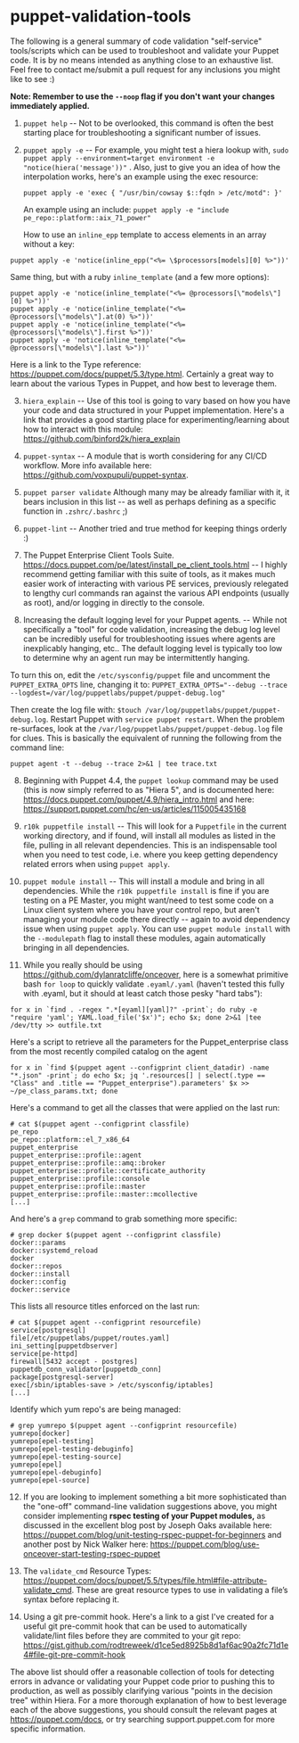 # puppet-validation-tools

The following is a general summary of code validation "self-service" tools/scripts which can be used to troubleshoot and validate your Puppet code. It is by no means intended as anything close to an exhaustive list.  Feel free to contact me/submit a pull request for any inclusions you might like to see :)

**Note: Remember to use the `--noop` flag if you don't want your changes immediately applied.**
  
1. `puppet help` -- Not to be overlooked, this command is often the best starting place for troubleshooting a significant number of issues.
    
2. `puppet apply -e` -- For example, you might test a hiera lookup with, `sudo puppet apply --environment=target environment -e "notice(hiera('message'))"` . 
Also, just to give you an idea of how the interpolation works, here's an example using the exec resource:
      
     `puppet apply -e 'exec { "/usr/bin/cowsay $::fqdn > /etc/motd": }'`
      
      An example using an include:
      `puppet apply -e "include pe_repo::platform::aix_71_power"`
      
      How to use an `inline_epp` template to access elements in an array without a key:
     
```
puppet apply -e 'notice(inline_epp("<%= \$processors[models][0] %>"))'
```
Same thing, but with a ruby `inline_template` (and a few more options):
```
puppet apply -e 'notice(inline_template("<%= @processors[\"models\"][0] %>"))'
puppet apply -e 'notice(inline_template("<%= @processors[\"models\"].at(0) %>"))'
puppet apply -e 'notice(inline_template("<%= @processors[\"models\"].first %>"))'
puppet apply -e 'notice(inline_template("<%= @processors[\"models\"].last %>"))'
```
Here is a link to the Type reference: https://puppet.com/docs/puppet/5.3/type.html. Certainly a great way to learn about the various Types in Puppet, and how best to leverage them.
    
3. `hiera_explain` -- Use of this tool is going to vary based on how you have your code and data structured in your Puppet implementation. Here's a link that provides a good starting place for experimenting/learning about how to interact with this module: <a href="https://github.com/binford2k/hiera_explain">https://github.com/binford2k/hiera_explain</a>
      
4. `puppet-syntax` -- A module that is worth considering for any CI/CD workflow. More info available here: <a href="https://github.com/voxpupuli/puppet-syntax">https://github.com/voxpupuli/puppet-syntax</a>. 

5. `puppet parser validate` Although many may be already familiar with it, it bears inclusion in this list -- as well as perhaps defining as a specific function in `.zshrc/.bashrc` ;)

6. `puppet-lint` -- Another tried and true method for keeping things orderly :)

7. The Puppet Enterprise Client Tools Suite. <a href="https://docs.puppet.com/pe/latest/install_pe_client_tools.html">https://docs.puppet.com/pe/latest/install_pe_client_tools.html</a> -- I highly recommend getting familiar with this suite of tools, as it makes much easier work of interacting with various PE services, previously relegated to lengthy curl commands ran against the various API endpoints (usually as root), and/or logging in directly to the console.

8. Increasing the default logging level for your Puppet agents. -- While not specifically a "tool" for code validation, increasing the debug log level can be incredibly useful for troubleshooting issues where agents are inexplicably hanging, etc.. The default logging level is typically too low to determine why an agent run may be intermittently hanging. 

To turn this on, edit the `/etc/sysconfig/puppet` file and uncomment the `PUPPET_EXTRA_OPTS` line, changing it to: `PUPPET_EXTRA_OPTS="--debug --trace --logdest=/var/log/puppetlabs/puppet/puppet-debug.log"`

Then create the log file with: `$touch /var/log/puppetlabs/puppet/puppet-debug.log`. Restart Puppet with `service puppet restart`. When the problem re-surfaces, look at the `/var/log/puppetlabs/puppet/puppet-debug.log` file for clues. This is basically the equivalent of running the following from the command line:
```
puppet agent -t --debug --trace 2>&1 | tee trace.txt
```

8. Beginning with Puppet 4.4, the `puppet lookup` command may be used (this is now simply referred to as "Hiera 5", and is documented here: <a href="https://docs.puppet.com/puppet/4.9/hiera_intro.html">https://docs.puppet.com/puppet/4.9/hiera_intro.html</a> and here: <a href="https://support.puppet.com/hc/en-us/articles/115005435168">https://support.puppet.com/hc/en-us/articles/115005435168</a>

9. `r10k puppetfile install` -- This will look for a `Puppetfile` in the current working directory, and if found, will install all modules as listed in the file, pulling in all relevant dependencies. This is an indispensable tool when you need to test code, i.e. where you keep getting dependency related errors when using `puppet apply`.

10. `puppet module install` -- This will install a module and bring in all dependencies. While the `r10k puppetfile install` is fine if you are testing on a PE Master, you might want/need to test some code on a Linux client system where you have your control repo, but aren't managing your module code there directly -- again to avoid dependency issue when using `puppet apply`. You can use `puppet module install` with the `--modulepath` flag to install these modules, again automatically bringing in all dependencies.

11. While you really should be using <a href="https://github.com/dylanratcliffe/onceover">https://github.com/dylanratcliffe/onceover</a>, here is a somewhat primitive bash `for loop` to quickly validate `.eyaml/.yaml` (haven't tested this fully with .eyaml, but it should at least catch those pesky "hard tabs"):
```
for x in `find . -regex ".*[eyaml][yaml]?" -print`; do ruby -e "require 'yaml'; YAML.load_file('$x')"; echo $x; done 2>&1 |tee /dev/tty >> outfile.txt
```
Here's a script to retrieve all the parameters for the Puppet_enterprise class from the most recently compiled catalog on the agent
```
for x in `find $(puppet agent --configprint client_datadir) -name "*.json" -print`; do echo $x; jq '.resources[] | select(.type == "Class" and .title == "Puppet_enterprise").parameters' $x >> ~/pe_class_params.txt; done
```
Here's a command to get all the classes that were applied on the last run:
```
# cat $(puppet agent --configprint classfile)
pe_repo
pe_repo::platform::el_7_x86_64
puppet_enterprise
puppet_enterprise::profile::agent
puppet_enterprise::profile::amq::broker
puppet_enterprise::profile::certificate_authority
puppet_enterprise::profile::console
puppet_enterprise::profile::master
puppet_enterprise::profile::master::mcollective
[...]
```
And here's a `grep` command to grab something more specific:
```
# grep docker $(puppet agent --configprint classfile)
docker::params
docker::systemd_reload
docker
docker::repos
docker::install
docker::config
docker::service
```
This lists all resource titles enforced on the last run:
```
# cat $(puppet agent --configprint resourcefile)
service[postgresql]
file[/etc/puppetlabs/puppet/routes.yaml]
ini_setting[puppetdbserver]
service[pe-httpd]
firewall[5432 accept - postgres]
puppetdb_conn_validator[puppetdb_conn]
package[postgresql-server]
exec[/sbin/iptables-save > /etc/sysconfig/iptables]
[...]
```
Identify which yum repo's are being managed:
```
# grep yumrepo $(puppet agent --configprint resourcefile)
yumrepo[docker]
yumrepo[epel-testing]
yumrepo[epel-testing-debuginfo]
yumrepo[epel-testing-source]
yumrepo[epel]
yumrepo[epel-debuginfo]
yumrepo[epel-source]
```
12. If you are looking to implement something a bit more sophisticated than the "one-off" command-line validation suggestions above, you might consider implementing **rspec testing of your Puppet modules,** as discussed in the excellent blog post by Joseph Oaks available here:<span style="color: rgb(34,34,34);"> </span> <a href="https://puppet.com/blog/unit-testing-rspec-puppet-for-beginners">https://puppet.com/blog/unit-testing-rspec-puppet-for-beginners</a> and another post by Nick Walker here: <a href="https://puppet.com/blog/use-onceover-start-testing-rspec-puppet">https://puppet.com/blog/use-onceover-start-testing-rspec-puppet</a>

13. The `validate_cmd` Resource Types: https://puppet.com/docs/puppet/5.5/types/file.html#file-attribute-validate_cmd. These are great resource types to use in validating a file’s syntax before replacing it.

14. Using a git pre-commit hook.  Here's a link to a gist I've created for a useful git pre-commit hook that can be used to automatically validate/lint files before they are commited to your git repo: https://gist.github.com/rodtreweek/d1ce5ed8925b8d1af6ac90a2fc71d1e4#file-git-pre-commit-hook

The above list should offer a reasonable collection of tools for detecting errors in advance or validating your Puppet code prior to pushing this to production, as well as possibly clarifying various "points in the decision tree" within Hiera.  For a more thorough explanation of how to best leverage each of the above suggestions, you should consult the relevant pages at https://puppet.com/docs, or try searching support.puppet.com for more specific information.
